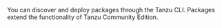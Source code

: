 You can discover and deploy packages through the Tanzu CLI. Packages extend the functionality of Tanzu Community Edition.
